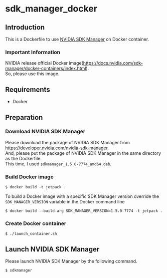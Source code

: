 # sdk_manager_docker

## Introduction
This is a Dockerfile to use [NVIDIA SDK Manager](https://docs.nvidia.com/sdk-manager/) on Docker container.

### Important Information
NVIDIA release official Docker image(<https://docs.nvidia.com/sdk-manager/docker-containers/index.html>).  
So, please use this image.

## Requirements
* Docker

## Preparation
### Download NVIDIA SDK Manager
Please download the package of NVIDIA SDK Manager from <https://developer.nvidia.com/nvidia-sdk-manager>.  
And, please put the package of NVIDIA SDK Manager in the same directory as the Dockerfile.  
This time, I used `sdkmanager_1.5.0-7774_amd64.deb`.

### Build Docker image
```
$ docker build -t jetpack .
```

To build a Docker image with a specific SDK Manager version override the ``SDK_MANAGER_VERSION`` variable in the Docker command line

```
$ docker build --build-arg SDK_MANAGER_VERSION=1.5.0-7774 -t jetpack .
```

### Create Docker container
```
$ ./launch_container.sh
```

## Launch NVIDIA SDK Manager
Please launch NVIDIA SDK Manager by the following command.

```
$ sdkmanager
```
